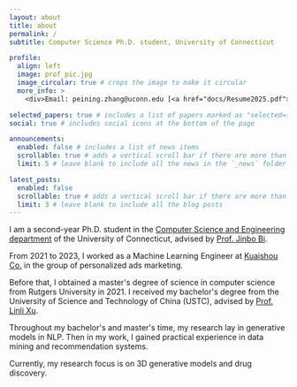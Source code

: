 ```yaml
---
layout: about
title: about
permalink: /
subtitle: Computer Science Ph.D. student, University of Connecticut

profile:
  align: left
  image: prof_pic.jpg
  image_circular: true # crops the image to make it circular
  more_info: >
    <div>Email: peining.zhang@uconn.edu [<a href="docs/Resume2025.pdf">CV</a>]</div>

selected_papers: true # includes a list of papers marked as "selected={true}"
social: true # includes social icons at the bottom of the page

announcements:
  enabled: false # includes a list of news items
  scrollable: true # adds a vertical scroll bar if there are more than 3 news items
  limit: 5 # leave blank to include all the news in the `_news` folder

latest_posts:
  enabled: false
  scrollable: true # adds a vertical scroll bar if there are more than 3 new posts items
  limit: 3 # leave blank to include all the blog posts
---
```


I am a second-year Ph.D. student in the
[Computer Science and Engineering department](https://www.cse.uconn.edu/) of the University of Connecticut, advised by
[Prof. Jinbo Bi](https://www.cse.uconn.edu/person/jinbo-bi/).

From 2021 to 2023, I worked as a Machine Learning Engineer at
[Kuaishou Co.](https://en.wikipedia.org/wiki/Kuaishou) in the group of personalized ads marketing.

Before that, I obtained a master's degree of science in computer science from Rutgers University in 2021.
I received my bachelor's degree from the University of Science and Technology of China (USTC), advised by
[Prof. Linli Xu](http://staff.ustc.edu.cn/~linlixu/index.html).

Throughout my bachelor's and master's time, my research lay in generative models in NLP.
Then in my work, I gained practical experience in data mining and recommendation systems.

Currently, my research focus is on 3D generative models and drug discovery.
